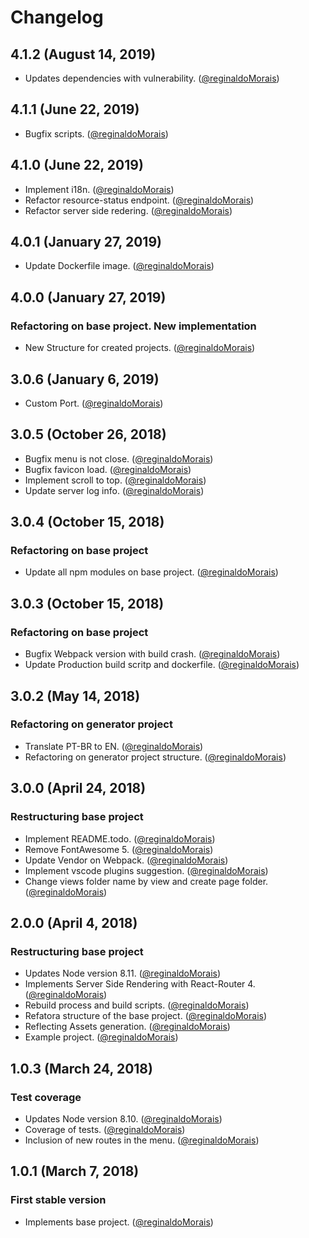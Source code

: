 # Changelog

## 4.1.2 (August 14, 2019)

- Updates dependencies with vulnerability. ([@reginaldoMorais](https://github.com/reginaldoMorais))

## 4.1.1 (June 22, 2019)

- Bugfix scripts. ([@reginaldoMorais](https://github.com/reginaldoMorais))

## 4.1.0 (June 22, 2019)

- Implement i18n. ([@reginaldoMorais](https://github.com/reginaldoMorais))
- Refactor resource-status endpoint. ([@reginaldoMorais](https://github.com/reginaldoMorais))
- Refactor server side redering. ([@reginaldoMorais](https://github.com/reginaldoMorais))

## 4.0.1 (January 27, 2019)

- Update Dockerfile image. ([@reginaldoMorais](https://github.com/reginaldoMorais))

## 4.0.0 (January 27, 2019)

### Refactoring on base project. New implementation

- New Structure for created projects. ([@reginaldoMorais](https://github.com/reginaldoMorais))

## 3.0.6 (January 6, 2019)

- Custom Port. ([@reginaldoMorais](https://github.com/reginaldoMorais))

## 3.0.5 (October 26, 2018)

- Bugfix menu is not close. ([@reginaldoMorais](https://github.com/reginaldoMorais))
- Bugfix favicon load. ([@reginaldoMorais](https://github.com/reginaldoMorais))
- Implement scroll to top. ([@reginaldoMorais](https://github.com/reginaldoMorais))
- Update server log info. ([@reginaldoMorais](https://github.com/reginaldoMorais))

## 3.0.4 (October 15, 2018)

### Refactoring on base project

- Update all npm modules on base project. ([@reginaldoMorais](https://github.com/reginaldoMorais))

## 3.0.3 (October 15, 2018)

### Refactoring on base project

- Bugfix Webpack version with build crash. ([@reginaldoMorais](https://github.com/reginaldoMorais))
- Update Production build scritp and dockerfile. ([@reginaldoMorais](https://github.com/reginaldoMorais))

## 3.0.2 (May 14, 2018)

### Refactoring on generator project

- Translate PT-BR to EN. ([@reginaldoMorais](https://github.com/reginaldoMorais))
- Refactoring on generator project structure. ([@reginaldoMorais](https://github.com/reginaldoMorais))

## 3.0.0 (April 24, 2018)

### Restructuring base project

- Implement README.todo. ([@reginaldoMorais](https://github.com/reginaldoMorais))
- Remove FontAwesome 5. ([@reginaldoMorais](https://github.com/reginaldoMorais))
- Update Vendor on Webpack. ([@reginaldoMorais](https://github.com/reginaldoMorais))
- Implement vscode plugins suggestion. ([@reginaldoMorais](https://github.com/reginaldoMorais))
- Change views folder name by view and create page folder. ([@reginaldoMorais](https://github.com/reginaldoMorais))

## 2.0.0 (April 4, 2018)

### Restructuring base project

- Updates Node version 8.11. ([@reginaldoMorais](https://github.com/reginaldoMorais))
- Implements Server Side Rendering with React-Router 4. ([@reginaldoMorais](https://github.com/reginalofMorais))
- Rebuild process and build scripts. ([@reginaldoMorais](https://github.com/reginaldoMorais))
- Refatora structure of the base project. ([@reginaldoMorais](https://github.com/reginaldoMorais))
- Reflecting Assets generation. ([@reginaldoMorais](https://github.com/reginaldoMorais))
- Example project. ([@reginaldoMorais](https://github.com/reginaldoMorais))

## 1.0.3 (March 24, 2018)

### Test coverage

- Updates Node version 8.10. ([@reginaldoMorais](https://github.com/reginaldoMorais))
- Coverage of tests. ([@reginaldoMorais](https://github.com/reginaldoMorais))
- Inclusion of new routes in the menu. ([@reginaldoMorais](https://github.com/reginaldoMorais))

## 1.0.1 (March 7, 2018)

### First stable version

- Implements base project. ([@reginaldoMorais](https://github.com/reginaldoMorais))
